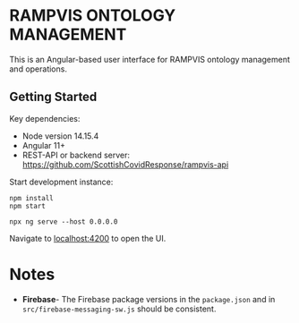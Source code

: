 # RAMPVIS ONTOLOGY MANAGEMENT

This is an Angular-based user interface for RAMPVIS ontology management and operations.

## Getting Started

Key dependencies:

- Node version 14.15.4
- Angular 11+
- REST-API or backend server: https://github.com/ScottishCovidResponse/rampvis-api

Start development instance:
```
npm install
npm start

npx ng serve --host 0.0.0.0
```

Navigate to [localhost:4200](localhost:4200) to open the UI.


# Notes

- **Firebase**- The Firebase package versions in the `package.json` and in `src/firebase-messaging-sw.js` should be consistent.
